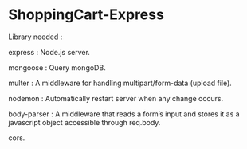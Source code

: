 # ShoppingCart-Express

Library needed :

express : Node.js server.

mongoose : Query mongoDB.

multer : A middleware for handling multipart/form-data (upload file).

nodemon : Automatically restart server when any change occurs.

body-parser : A middleware that reads a form’s input and stores it as a javascript object accessible through req.body.

cors.
